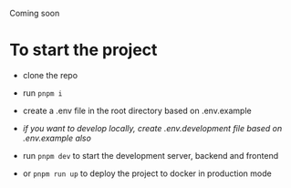 Coming soon

# To start the project

- clone the repo
- run `pnpm i`
- create a .env file in the root directory based on .env.example
- *if you want to develop locally, create .env.development file based on .env.example also*

- run `pnpm dev` to start the development server, backend and frontend
- or `pnpm run up` to deploy the project to docker in production mode

